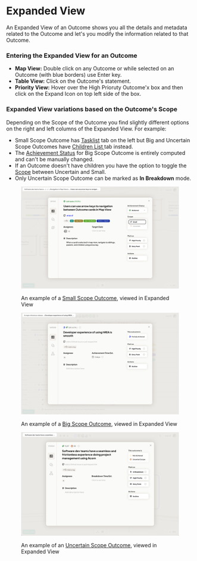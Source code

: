 # Expanded View

An Expanded View of an Outcome shows you all the details and metadata related to the Outcome and let's you modify the information related to that Outcome.&#x20;

### Entering the Expanded View for an Outcome

* **Map View:** Double click on any Outcome or while selected on an Outcome (with blue borders) use Enter key.
* **Table View:** Click on the Outcome's statement.
* **Priority View:** Hover over the High Prioruty Outcome'x box and then click on the Expand Icon on top left side of the box.

### **Expanded View variations based on the Outcome's Scope**

Depending on the Scope of the Outcome you find slightly different options on the right and left columns of the Expanded View. For example:

* Small Scope Outcome has [Tasklist](../outcomes/tasklist.md) tab on the left but Big and Uncertain Scope Outcomes have [Children List ](../outcomes/children-list.md)tab instead.&#x20;
* The [Achievement Status](../outcomes/achievement-status.md) for Big Scope Outcome is entirely computed and can't be manually changed.
* If an Outcome doesn't have children you have the option to toggle the [Scope](../outcomes/outcome-scope.md) between Uncertain and Small.
* Only Uncertain Scope Outcome can be marked as **In Breakdown** mode.

<figure><img src="../.gitbook/assets/Screen Shot 2022-09-08 at 3.33.01 PM.png" alt=""><figcaption><p>An example of a <a href="../about-acorn/the-ontology-of-acorn.md#small-scope">Small Scope Outcome</a>, viewed in Expanded View</p></figcaption></figure>

<figure><img src="../.gitbook/assets/Screen Shot 2022-09-08 at 5.23.05 PM.png" alt=""><figcaption><p>An example of a <a href="../about-acorn/the-ontology-of-acorn.md#big-scope">Big Scope Outcome</a>, viewed in Expanded View</p></figcaption></figure>

<figure><img src="../.gitbook/assets/Screen Shot 2022-09-08 at 3.19.29 PM (1).png" alt=""><figcaption><p>An example of an <a href="../about-acorn/the-ontology-of-acorn.md#uncertain-scope">Uncertain Scope Outcome</a>, viewed in Expanded View</p></figcaption></figure>
